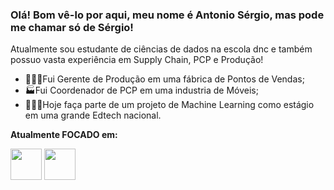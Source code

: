 ### Olá! Bom vê-lo por aqui, meu nome é Antonio Sérgio, mas pode me chamar só de Sérgio!
Atualmente sou estudante de ciências de dados na escola dnc e também possuo vasta experiência em Supply Chain, PCP e Produção!

 - 👨🏽‍💼Fui Gerente de Produção em uma fábrica de Pontos de Vendas;
 - 🏭Fui Coordenador de PCP em uma industria de Móveis;
 - 👨🏽‍💻Hoje faça parte de um projeto de Machine Learning como estágio em uma grande Edtech nacional.
 
 **Atualmente FOCADO em:**
 <div style="display:inline">
 <img widht='50' height='50' src="https://cdn.jsdelivr.net/gh/devicons/devicon/icons/python/python-original-wordmark.svg" />
 <img widht='50' height='50' src="https://cdn.jsdelivr.net/gh/devicons/devicon/icons/mysql/mysql-original-wordmark.svg" />
 </div>
 
 <a href="http://br.linkedin.com/in/asergiosantana">
 <img scr="https://img.shields.io/badge/linkedin-%230077B5.svg?style=for-the-badge&logo=linkedin&logoColor=white>
 </a>
          
